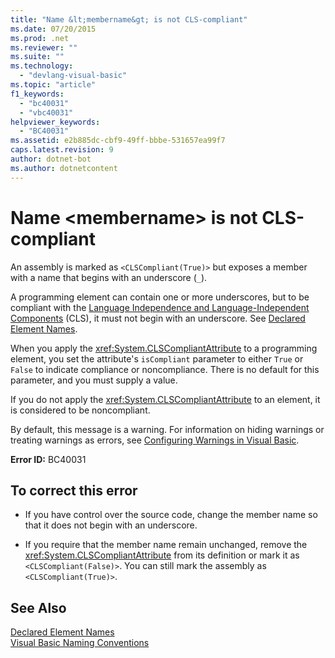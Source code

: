 ```yaml
---
title: "Name &lt;membername&gt; is not CLS-compliant"
ms.date: 07/20/2015
ms.prod: .net
ms.reviewer: ""
ms.suite: ""
ms.technology: 
  - "devlang-visual-basic"
ms.topic: "article"
f1_keywords: 
  - "bc40031"
  - "vbc40031"
helpviewer_keywords: 
  - "BC40031"
ms.assetid: e2b885dc-cbf9-49ff-bbbe-531657ea99f7
caps.latest.revision: 9
author: dotnet-bot
ms.author: dotnetcontent
---
```

# Name &lt;membername&gt; is not CLS-compliant
An assembly is marked as `<CLSCompliant(True)>` but exposes a member with a name that begins with an underscore (`_`).  
  
 A programming element can contain one or more underscores, but to be compliant with the [Language Independence and Language-Independent Components](../../../standard/language-independence-and-language-independent-components.md) (CLS), it must not begin with an underscore. See [Declared Element Names](../../../visual-basic/programming-guide/language-features/declared-elements/declared-element-names.md).  
  
 When you apply the <xref:System.CLSCompliantAttribute> to a programming element, you set the attribute's `isCompliant` parameter to either `True` or `False` to indicate compliance or noncompliance. There is no default for this parameter, and you must supply a value.  
  
 If you do not apply the <xref:System.CLSCompliantAttribute> to an element, it is considered to be noncompliant.  
  
 By default, this message is a warning. For information on hiding warnings or treating warnings as errors, see [Configuring Warnings in Visual Basic](/visualstudio/ide/configuring-warnings-in-visual-basic).  
  
 **Error ID:** BC40031  
  
## To correct this error  
  
-   If you have control over the source code, change the member name so that it does not begin with an underscore.  
  
-   If you require that the member name remain unchanged, remove the <xref:System.CLSCompliantAttribute> from its definition or mark it as `<CLSCompliant(False)>`. You can still mark the assembly as `<CLSCompliant(True)>`.  
  
## See Also  
 [Declared Element Names](../../../visual-basic/programming-guide/language-features/declared-elements/declared-element-names.md)  
 [Visual Basic Naming Conventions](../../../visual-basic/programming-guide/program-structure/naming-conventions.md)  


